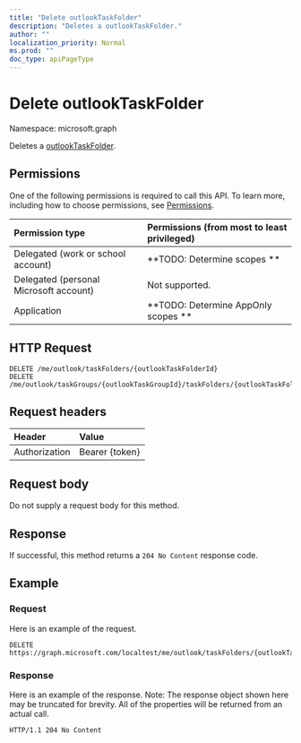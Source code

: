 ```yaml
---
title: "Delete outlookTaskFolder"
description: "Deletes a outlookTaskFolder."
author: ""
localization_priority: Normal
ms.prod: ""
doc_type: apiPageType
---
```


# Delete outlookTaskFolder

Namespace: microsoft.graph

Deletes a [outlookTaskFolder](../resources/outlooktaskfolder.md).

## Permissions
One of the following permissions is required to call this API. To learn more, including how to choose permissions, see [Permissions](/concepts/permissions-reference.md).

|Permission type|Permissions (from most to least privileged)|
|:---|:---|
|Delegated (work or school account)|**TODO: Determine scopes **|
|Delegated (personal Microsoft account)|Not supported.|
|Application|**TODO: Determine AppOnly scopes **|

## HTTP Request
<!-- {
  "blockType": "ignored"
}
-->
``` http
DELETE /me/outlook/taskFolders/{outlookTaskFolderId}
DELETE /me/outlook/taskGroups/{outlookTaskGroupId}/taskFolders/{outlookTaskFolderId}
```

## Request headers
|Header|Value|
|:---|:---|
|Authorization|Bearer {token}|

## Request body
Do not supply a request body for this method.

## Response
If successful, this method returns a `204 No Content` response code.

## Example

### Request
Here is an example of the request.
<!-- {
  "blockType": "request",
  "name": "delete_outlooktaskfolder"
}
-->
``` http
DELETE https://graph.microsoft.com/localtest/me/outlook/taskFolders/{outlookTaskFolderId}
```

### Response
Here is an example of the response. Note: The response object shown here may be truncated for brevity. All of the properties will be returned from an actual call.
<!-- {
  "blockType": "response",
  "truncated": true
}
-->
``` http
HTTP/1.1 204 No Content
```

